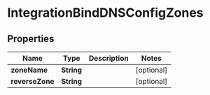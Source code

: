 

# IntegrationBindDNSConfigZones

## Properties

Name | Type | Description | Notes
------------ | ------------- | ------------- | -------------
**zoneName** | **String** |  |  [optional]
**reverseZone** | **String** |  |  [optional]



